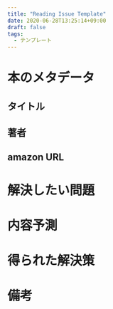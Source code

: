 ```yaml
---
title: "Reading Issue Template"
date: 2020-06-28T13:25:14+09:00
draft: false
tags:
  - テンプレート
---
```


# 本のメタデータ

## タイトル

## 著者

## amazon URL

# 解決したい問題

# 内容予測

# 得られた解決策

# 備考
